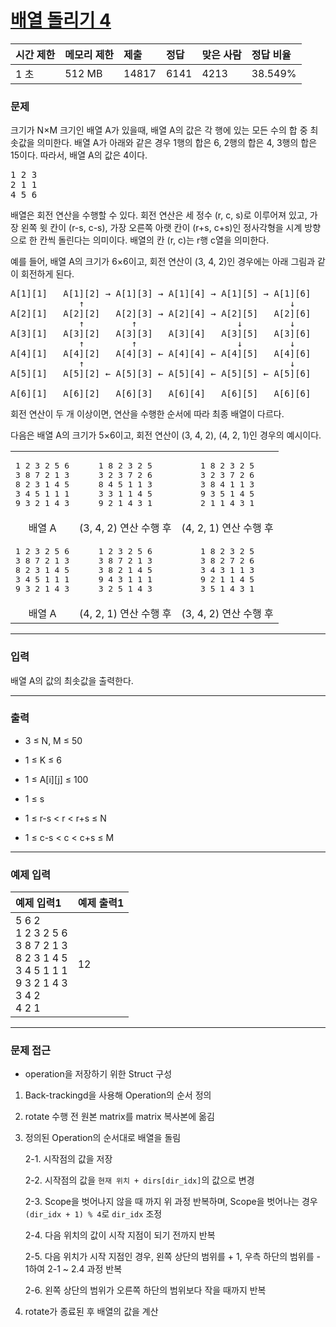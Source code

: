 # [배열 돌리기 4](https://www.acmicpc.net/problem/17406)

<div align = center>

| 시간 제한 | 메모리 제한 | 제출  | 정답 | 맞은 사람 | 정답 비율 |
| :-------- | :---------- | :---- | :--- | :-------- | :-------- |
| 1 초      | 512 MB      | 14817 | 6141 | 4213      | 38.549%   |

</div>

### 문제

크기가 N×M 크기인 배열 A가 있을때, 배열 A의 값은 각 행에 있는 모든 수의 합 중 최솟값을 의미한다. 배열 A가 아래와 같은 경우 1행의 합은 6, 2행의 합은 4, 3행의 합은 15이다. 따라서, 배열 A의 값은 4이다.

<pre>1 2 3
2 1 1
4 5 6</pre>

배열은 회전 연산을 수행할 수 있다. 회전 연산은 세 정수 (r, c, s)로 이루어져 있고, 가장 왼쪽 윗 칸이 (r-s, c-s), 가장 오른쪽 아랫 칸이 (r+s, c+s)인 정사각형을 시계 방향으로 한 칸씩 돌린다는 의미이다. 배열의 칸 (r, c)는 r행 c열을 의미한다.

예를 들어, 배열 A의 크기가 6×6이고, 회전 연산이 (3, 4, 2)인 경우에는 아래 그림과 같이 회전하게 된다.

<pre>A[1][1]   A[1][2] → A[1][3] → A[1][4] → A[1][5] → A[1][6]
             ↑                                       ↓
A[2][1]   A[2][2]   A[2][3] → A[2][4] → A[2][5]   A[2][6]
             ↑         ↑                   ↓         ↓
A[3][1]   A[3][2]   A[3][3]   A[3][4]   A[3][5]   A[3][6]
             ↑         ↑                   ↓         ↓
A[4][1]   A[4][2]   A[4][3] ← A[4][4] ← A[4][5]   A[4][6]
             ↑                                       ↓
A[5][1]   A[5][2] ← A[5][3] ← A[5][4] ← A[5][5] ← A[5][6]

A[6][1]   A[6][2]   A[6][3]   A[6][4]   A[6][5]   A[6][6]</pre>

회전 연산이 두 개 이상이면, 연산을 수행한 순서에 따라 최종 배열이 다르다.

다음은 배열 A의 크기가 5×6이고, 회전 연산이 (3, 4, 2), (4, 2, 1)인 경우의 예시이다.

<table align=center>
  <tr>
    <td align=center>
      <pre align=center>1 2 3 2 5 6
3 8 7 2 1 3
8 2 3 1 4 5
3 4 5 1 1 1
9 3 2 1 4 3</pre>
    </td>
    <td align=center>
      <pre align=center>1 8 2 3 2 5
3 2 3 7 2 6
8 4 5 1 1 3
3 3 1 1 4 5
9 2 1 4 3 1</pre>
    </td>
    <td align=center>
      <pre align=center>1 8 2 3 2 5
3 2 3 7 2 6
3 8 4 1 1 3
9 3 5 1 4 5
2 1 1 4 3 1</pre>
    </td>
  </tr>
  <tr>
    <td align=center>배열 A</td>
    <td align=center>(3, 4, 2) 연산 수행 후</td>
    <td align=center>(4, 2, 1) 연산 수행 후</td>
  </tr>
  <tr>
    <td align=center>
      <pre align=center>1 2 3 2 5 6
3 8 7 2 1 3
8 2 3 1 4 5
3 4 5 1 1 1
9 3 2 1 4 3</pre>
    </td>
    <td align=center>
      <pre align=center>1 2 3 2 5 6
3 8 7 2 1 3
3 8 2 1 4 5
9 4 3 1 1 1
3 2 5 1 4 3</pre>
    </td>
    <td align=center>
      <pre align=center>1 8 2 3 2 5
3 8 2 7 2 6
3 4 3 1 1 3
9 2 1 1 4 5
3 5 1 4 3 1</pre>
    </td>
  </tr>
  <tr>
    <td align=center>배열 A</td>
    <td align=center>(4, 2, 1) 연산 수행 후</td>
    <td align=center>(3, 4, 2) 연산 수행 후</td>
  </tr>
</table>

---

### 입력

배열 A의 값의 최솟값을 출력한다.

---

### 출력

- 3 ≤ N, M ≤ 50

- 1 ≤ K ≤ 6

- 1 ≤ A[i][j] ≤ 100

- 1 ≤ s

- 1 ≤ r-s < r < r+s ≤ N

- 1 ≤ c-s < c < c+s ≤ M

---

### 예제 입력

| 예제 입력1                                                                                                | 예제 출력1 |
| :-------------------------------------------------------------------------------------------------------- | :--------- |
| 5 6 2<br/>1 2 3 2 5 6<br/>3 8 7 2 1 3<br/>8 2 3 1 4 5<br/>3 4 5 1 1 1<br/>9 3 2 1 4 3<br/>3 4 2<br/>4 2 1 | 12         |

---

### 문제 접근

- operation을 저장하기 위한 Struct 구성

1. Back-trackingd을 사용해 Operation의 순서 정의

2. rotate 수행 전 원본 matrix를 matrix 복사본에 옮김

3. 정의된 Operation의 순서대로 배열을 돌림

   2-1. 시작점의 값을 저장

   2-2. 시작점의 값을 `현재 위치 + dirs[dir_idx]`의 값으로 변경

   2-3. Scope을 벗어나지 않을 때 까지 위 과정 반복하며, Scope을 벗어나는 경우 `(dir_idx + 1) % 4`로 `dir_idx` 조정

   2-4. 다음 위치의 값이 시작 지점이 되기 전까지 반복

   2-5. 다음 위치가 시작 지점인 경우, 왼쪽 상단의 범위를 + 1, 우측 하단의 범위를 - 1하여 2-1 ~ 2.4 과정 반복

   2-6. 왼쪽 상단의 범위가 오른쪽 하단의 범위보다 작을 때까지 반복

4. rotate가 종료된 후 배열의 값을 계산
